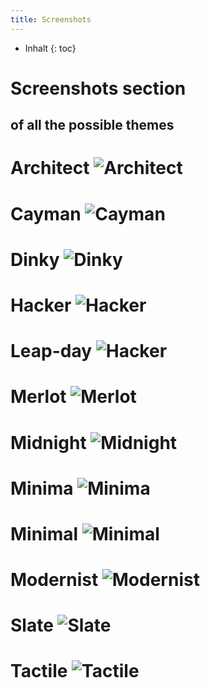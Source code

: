 ```yaml
---
title: Screenshots
---
```

* Inhalt
{: toc}

# Screenshots section
## of all the possible themes


# Architect ![Architect](./Screenshots/Architect.jpg)
# Cayman ![Cayman](./Screenshots/Cayman.jpg)
# Dinky ![Dinky](./Screenshots/Dinky.jpg)
# Hacker ![Hacker](./Screenshots/Hacker.jpg)
# Leap-day ![Hacker](./Screenshots/Leap-day.jpg)
# Merlot ![Merlot](./Screenshots/Merlot.jpg)
# Midnight ![Midnight](./Screenshots/Midnight.jpg)
# Minima ![Minima](./Screenshots/Minima.jpg)
# Minimal ![Minimal](./Screenshots/Minimal.jpg)
# Modernist ![Modernist](./Screenshots/Modernist.jpg)
# Slate ![Slate](./Screenshots/Slate.jpg)
# Tactile ![Tactile](./Screenshots/Tactile.jpg)

